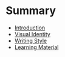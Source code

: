 # Summary

* [Introduction](README.md)
* [Visual Identity](chapter1.md)
* [Writing Style](writing-style.md)
* [Learning Material](learning-material.md)

